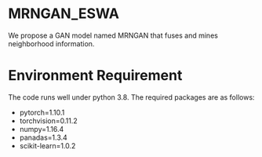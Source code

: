 # MRNGAN_ESWA
We propose a GAN model named MRNGAN that fuses and mines neighborhood information.
# Environment Requirement
The code runs well under python 3.8. The required packages are as follows:
* pytorch=1.10.1
* torchvision=0.11.2
* numpy=1.16.4
* panadas=1.3.4
* scikit-learn=1.0.2


